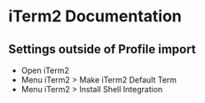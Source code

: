 # iTerm2 Documentation
## Settings outside of Profile import
* Open iTerm2
 * Menu iTerm2 > Make iTerm2 Default Term
 * Menu iTerm2 > Install Shell Integration
